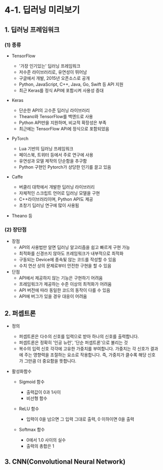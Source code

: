 # 4-1. 딥러닝 미리보기



## 1. 딥러닝 프레임워크

### (1) 종류

- TensorFlow
  - '가장 인기있는' 딥러닝 프레임워크
  - 저수준 라이브러리로, 유연성이 뛰어남
  - 구글에서 개발, 2015년 오픈소스로 공개
  - Python, JavaScript, C++, Java, Go, Swift 등 API 지원
  - 최근 Keras를 정식 API에 포함시켜 사용성 증대

- Keras
  - 단순한 API의 고수준 딥러닝 라이브러리
  - Theano와 TensorFlow를 백엔드로 사용
  - Python API만을 지원하며, 비교적 확장성은 부족
  - 최근에는 TensorFlow APi에 정식으로 포함되었음

- PyTorch
  - Lua 기반의 딥러닝 프레임워크
  - 페이스북, 트위터 등에서 주로 연구에 사용
  - 유연성과 모델 제작의 단순함을 추구함
  - Python 구현인 Pytorch가 상당한 인기를 끌고 있음

- Caffe
  - 버클리 대학에서 개발한 딥러닝 라이브러리
  - 자체적인 스크립트 언어로 딥러닝 모델을 구현
  - C++라이브러리이며, Python API도 제공
  - 초창기 딥러닝 연구에 많이 사용됨

- Theano 등

### (2) 장단점

- 장점
  - API의 사용법만 알면 딥러닝 알고리즘을 쉽고 빠르게 구현 가능
  - 최적화를 신경쓰지 않아도 프레임워크가 내부적으로 최적화
  - 구동되는 Device에 종속됮 않는 코드를 작성할 수 있음
  - 수치 연산 상의 문제로부터 안전한 구현을 할 수 있음
- 단점
  - API에서 제공하지 않는 기능은 구현하기 어려움
  - 프레임워크가 제공하는 수준 이상의 최적화가 어려움
  - API 버전에 따라 동일한 코드의 동작이 다를 수 있음
  - API에 버그가 있을 경우 대응이 어려움



## 2. 퍼셉트론

- 정의
  - 퍼셉트론은 다수의 신호를 입력으로 받아 하나의 신호를 출력합니다.
  - 퍼셉트론은 정확히 '인공 뉴런', '단순 퍼셉트론'으로 불리는 것
  - 복수의 입력 신호 각각에 고유한 가중치를 부여합니다. 가중치는 각 신호가 결과에 주는 영향력을 조절하는 요소로 작용합니다. 즉, 가중치가 클수록 해당 신호가 그만큼 더 중요함을 뜻합니다. 

- 활성화함수
  - Sigmoid 함수
    - 출력값이 0과 1사이
    - 비선형 함수
  - ReLU 함수
    - 입력이 0을 넘으면 그 입력 그대로 출력, 0 이하이면 0을 출력

  - Softmax 함수
    - 0에서 1.0 사이의 실수
    - 출력의 총합은 1




## 3. CNN(Convolutional Neural Network)



